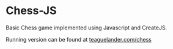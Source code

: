 # Chess-JS
Basic Chess game implemented using Javascript and CreateJS.

Running version can be found at [teaguelander.com/chess](http://teaguelander.com/chess)
